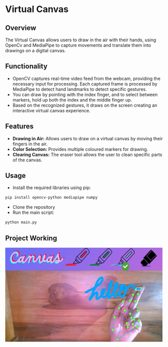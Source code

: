 # Virtual Canvas
## Overview
The Virtual Canvas allows users to draw in the air with their hands, using OpenCv and MediaPipe to capture movements and translate them into drawings on a digital canvas.

## Functionality

- OpenCV captures real-time video feed from the webcam, providing the necessary input for processing. Each captured frame is processed by MediaPipe to detect hand landmarks to detect specific gestures. 
- You can draw by pointing with the index finger, and to select between markers, hold up both the index and the middle finger up.
- Based on the recognized gestures, it draws on the screen creating an interactive virtual canvas experience.

## Features

- **Drawing in Air:** Allows users to draw on a virtual canvas by moving their fingers in the air.
- **Color Selection:** Provides multiple coloured markers for drawing.
- **Clearing Canvas:** The eraser tool allows the user to clean specific parts of the canvas.

## Usage
- Install the required libraries using pip:
```bash
pip install opencv-python mediapipe numpy
```
- Clone the repository
- Run the main script:
```bash
python main.py
  ```
## Project Working

<img src="paint.jpg" width="500" height="300">
